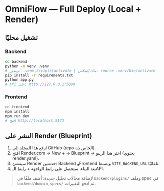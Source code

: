 # OmniFlow — Full Deploy (Local + Render)

## تشغيل محليًا
### Backend
```bash
cd backend
python -m venv .venv
# ويندوز: .venv\Scripts\activate | ماك/لينكس: source .venv/bin/activate
pip install -r requirements.txt
python app.py
# API على: http://127.0.0.1:5000
```

### Frontend
```bash
cd frontend
npm install
npm run dev
# افتح http://localhost:5173
```

## النشر على Render (Blueprint)
1) ارفع هذا المجلد إلى GitHub (repo الخاص بك).
2) افتح Render.com → New + → Blueprint → اختر هذا الريبو (يحتوي render.yaml).
3) سينشئ Render خدمتين: Backend وFrontend ويضبط `VITE_BACKEND_URL` تلقائيًا.
4) بعد البناء، ستحصل على رابط الواجهة + رابط الـAPI.

> لإضافة مجالات تحليل جديدة: أضف ملفًا في `backend/plugins/` وملف spec في `backend/domain_specs/` ثم ادفع التغييرات.
